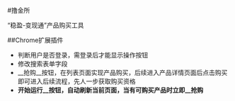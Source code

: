 #撸金所

“稳盈-变现通”产品购买工具

##Chrome扩展插件
* 判断用户是否登录，需登录后才能显示操作按钮
* 修改搜索表单字段
* __抢购__按钮，在列表页面实现产品购买，后续进入产品详情页面后点击购买即可进入后续流程，先人一步获取购买资格
* __开始运行__按钮，自动刷新当前页面，当有可购买产品时立即__抢购__
